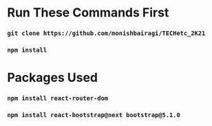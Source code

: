 # Run These Commands First
### `git clone https://github.com/monishbairagi/TECHetc_2K21`
### `npm install`

# Packages Used
### `npm install react-router-dom`
### `npm install react-bootstrap@next bootstrap@5.1.0`
